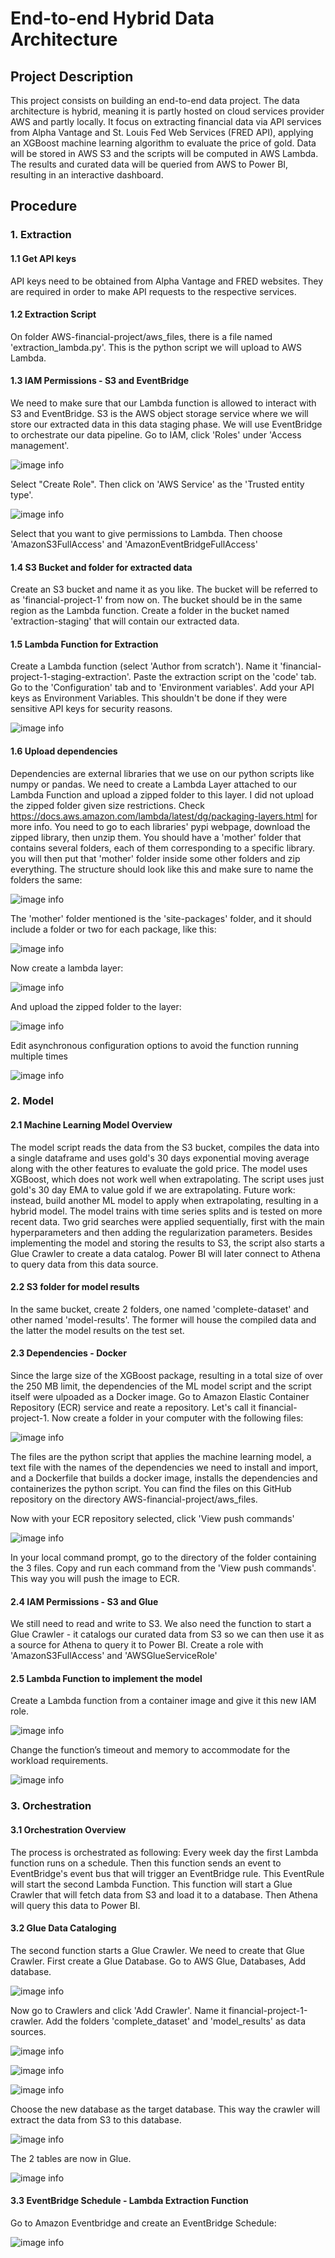 # End-to-end Hybrid Data Architecture

## Project Description

This project consists on building an end-to-end data project. The data architecture is hybrid, meaning it is partly hosted on cloud services provider AWS and partly locally. It focus on extracting financial data via API services from Alpha Vantage and St. Louis Fed Web Services (FRED API), applying an XGBoost machine learning algorithm to evaluate the price of gold. Data will be stored in AWS S3 and the scripts will be computed in AWS Lambda. The results and curated data will be queried from AWS to Power BI, resulting in an interactive dashboard.

## Procedure
### 1. Extraction
#### 1.1 Get API keys
API keys need to be obtained from Alpha Vantage and FRED websites. They are required in order to make API requests to the respective services.
#### 1.2 Extraction Script
On folder AWS-financial-project/aws_files, there is a file named 'extraction_lambda.py'. This is the python script we will upload to AWS Lambda.
#### 1.3 IAM Permissions - S3 and EventBridge
We need to make sure that our Lambda function is allowed to interact with S3 and EventBridge. S3 is the AWS object storage service where we will store our extracted data in this data staging phase. We will use EventBridge to orchestrate our data pipeline.
Go to IAM, click 'Roles' under 'Access management'.

![image info](./images/Picture1.png)

Select "Create Role". Then click on 'AWS Service' as the 'Trusted entity type'.

![image info](./images/Picture2.png)

Select that you want to give permissions to Lambda. Then choose 'AmazonS3FullAccess' and 'AmazonEventBridgeFullAccess'

#### 1.4 S3 Bucket and folder for extracted data
Create an S3 bucket and name it as you like. The bucket will be referred to as 'financial-project-1' from now on. The bucket should be in the same region as the Lambda function.
Create a folder in the bucket named 'extraction-staging' that will contain our extracted data.

#### 1.5 Lambda Function for Extraction
Create a Lambda function (select 'Author from scratch'). Name it 'financial-project-1-staging-extraction'. Paste the extraction script on the 'code' tab. Go to the 'Configuration' tab and to 'Environment variables'. Add your API keys as Environment Variables. This shouldn't be done if they were sensitive API keys for security reasons.

![image info](./images/Picture3.png)

#### 1.6 Upload dependencies
Dependencies are external libraries that we use on our python scripts like numpy or pandas. We need to create a Lambda Layer attached to our Lambda Function and upload a zipped folder to this layer. I did not upload the zipped folder given size restrictions.
Check https://docs.aws.amazon.com/lambda/latest/dg/packaging-layers.html for more info.
You need to go to each libraries' pypi webpage, download the zipped library, then unzip them. You should have a 'mother' folder that contains several folders, each of them corresponding to a specific library. you will then put that 'mother' folder inside some other folders and zip everything. The structure should look like this and make sure to name the folders the same:

![image info](./images/Picture30.png)

The 'mother' folder mentioned is the 'site-packages' folder, and it should include a folder or two for each package, like this:

![image info](./images/Picture31.png)

Now create a lambda layer:

![image info](./images/Picture4.png)

And upload the zipped folder to the layer:

![image info](./images/Picture5.png)

Edit asynchronous configuration options to avoid the function running multiple times 

![image info](./images/Picture6.png)

### 2. Model
#### 2.1 Machine Learning Model Overview
The model script reads the data from the S3 bucket, compiles the data into a single dataframe and uses gold's 30 days exponential moving average along with the other features to evaluate the gold price. The model uses XGBoost, which does not work well when extrapolating. The script uses just gold's 30 day EMA to value gold if we are extrapolating. Future work: instead, build another ML model to apply when extrapolating, resulting in a hybrid model.
The model trains with time series splits and is tested on more recent data. Two grid searches were applied sequentially, first with the main hyperparameters and then adding the regularization parameters. 
Besides implementing the model and storing the results to S3, the script also starts a Glue Crawler to create a data catalog. Power BI will later connect to Athena to query data from this data source.

#### 2.2 S3 folder for model results
In the same bucket, create 2 folders, one named 'complete-dataset' and other named 'model-results'. The former will house the compiled data and the latter the model results on the test set.

#### 2.3 Dependencies - Docker
Since the large size of the XGBoost package, resulting in a total size of over the 250 MB limit, the dependencies of the ML model script and the script itself were ulpoaded as a Docker image. 
Go to Amazon Elastic Container Repository (ECR) service and reate a repository. Let's call it financial-project-1. 
Now create a folder in your computer with the following files:

![image info](./images/Picture7.png)

The files are the python script that applies the machine learning model, a text file with the names of the dependencies we need to install and import, and a Dockerfile that builds a docker image, installs the dependencies and containerizes the python script.
You can find the files on this GitHub repository on the directory AWS-financial-project/aws_files.

Now with your ECR repository selected, click 'View push commands'

![image info](./images/Picture8.png)

In your local command prompt, go to the directory of the folder containing the 3 files. Copy and run each command from the 'View push commands'. This way you will push the image to ECR.

#### 2.4 IAM Permissions - S3 and Glue
We still need to read and write to S3. We also need the function to start a Glue Crawler - it catalogs our curated data from S3 so we can then use it as a source for Athena to query it to Power BI.
Create a role with 'AmazonS3FullAccess' and 'AWSGlueServiceRole'

#### 2.5 Lambda Function to implement the model
Create a Lambda function from a container image and give it this new IAM role.

![image info](./images/Picture9.png)

Change the function’s timeout and memory to accommodate for the workload requirements.

![image info](./images/Picture10.png)

### 3. Orchestration
#### 3.1 Orchestration Overview
The process is orchestrated as following: Every week day the first Lambda function runs on a schedule. Then this function sends an event to EventBridge's event bus that will trigger an EventBridge rule. This EventRule will start the second Lambda Function. This function will start a Glue Crawler that will fetch data from S3 and load it to a database. Then Athena will query this data to Power BI.
#### 3.2 Glue Data Cataloging
The second function starts a Glue Crawler. We need to create that Glue Crawler.
First create a Glue Database. Go to AWS Glue, Databases, Add database.

![image info](./images/Picture11.png)

Now go to Crawlers and click 'Add Crawler'. Name it financial-project-1-crawler. Add the folders 'complete_dataset' and 'model_results' as data sources.

![image info](./images/Picture12.png)

![image info](./images/Picture13.png)

![image info](./images/Picture14.png)

Choose the new database as the target database. This way the crawler will extract the data from S3 to this database.

![image info](./images/Picture15.png)

The 2 tables are now in Glue.

![image info](./images/Picture16.png)

#### 3.3 EventBridge Schedule - Lambda Extraction Function
Go to Amazon Eventbridge and create an EventBridge Schedule:

![image info](./images/Picture18.png)
